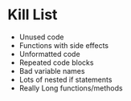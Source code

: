 Kill List
=========
* Unused code
* Functions with side effects
* Unformatted code
* Repeated code blocks
* Bad variable names
* Lots of nested if statements
* Really Long functions/methods
